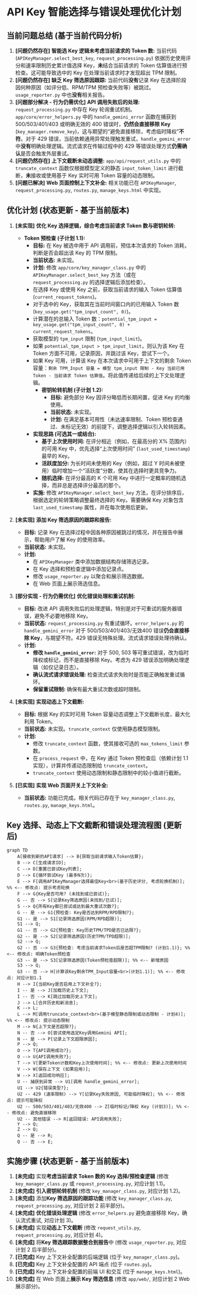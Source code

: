 # API Key 智能选择与错误处理优化计划

## 当前问题总结 (基于当前代码分析)

1. **[问题仍然存在]** **智能选 Key 逻辑未考虑当前请求的 Token 数:** 当前代码 (`APIKeyManager.select_best_key`, `request_processing.py`) 依据历史使用评分和速率限制历史累计值选择 Key，**未**结合当前请求的 Token 估算值进行预检查。这可能导致选中的 Key 在处理当前请求时才发现超出 TPM 限制。
2. **[问题仍然存在]** **缺乏 Key 筛选原因跟踪:** 当前代码**没有**记录 Key 在选择阶段因何种原因（如评分低、RPM/TPM 预检查失败等）被跳过。`usage_reporter.py` 中也**没有**相关报告。
3. **[问题部分解决 - 行为仍需优化]** **API 调用失败后的处理:** `request_processing.py` 中存在 Key 轮询重试机制。`app/core/error_helpers.py` 中的 `handle_gemini_error` 函数在捕获到 500/503/401/403 或明确无效的 400 错误时，**仍然会直接移除 Key** (`key_manager.remove_key`)，这与期望的“避免直接移除，考虑临时降权”**不符**。对于 429 错误，当前依赖通用异常处理触发重试，`handle_gemini_error` 中**没有**明确处理逻辑。流式请求在传输过程中的 429 等错误处理方式**仍需确认**是否会触发外层重试。
4. **[问题仍然存在]** **上下文截断未动态调整:** `app/api/request_utils.py` 中的 `truncate_context` 函数仅根据模型定义的静态 `input_token_limit` 进行截断，**未**接收或使用基于 Key 实时可用 Token 容量的动态限制。
5. **[问题已解决]** **Web 页面控制上下文补全:** 相关功能已在 `APIKeyManager`, `request_processing.py`, `routes.py`, `manage_keys.html` 中实现。

## 优化计划 (状态更新 - 基于当前版本)

1. **[未实现]** **优化 Key 选择逻辑，综合考虑当前请求 Token 数与密钥轮转:**
    * **Token 预检查 (子计划 1.1):**
        * **目标:** 在 Key 被选中用于 API 调用前，预估本次请求的 Token 消耗，判断是否会超出该 Key 的 TPM 限制。
        * **当前状态:** 未实现。
        * **计划:** 修改 `app/core/key_manager_class.py` 中的 `APIKeyManager.select_best_key` 方法（或在 `request_processing.py` 的选择逻辑后添加检查）。
        * 在选择 Key 或使用 Key 之前，获取当前请求的输入 Token 估算值 (`current_request_tokens`)。
        * 对于选中的 Key，获取其在当前时间窗口内的已用输入 Token 数 (`key_usage.get("tpm_input_count", 0)`)。
        * 计算潜在的总输入 Token 数：`potential_tpm_input = key_usage.get("tpm_input_count", 0) + current_request_tokens`。
        * 获取模型的 `tpm_input` 限制 (`tpm_input_limit`)。
        * 如果 `potential_tpm_input > tpm_input_limit`，则认为该 Key 在 Token 方面不可用，记录原因，并跳过该 Key，尝试下一个。
        * 如果 Key 可用，计算该 Key 在本次请求中可用于上下文的剩余 Token 容量：`剩余 TPM_Input 容量 = 模型 tpm_input 限制 - Key 当前已用 Token - 当前请求 Token 估算值`。将此值传递给后续的上下文处理逻辑。
            * **密钥轮转机制 (子计划 1.2):**
                * **目标:** 避免部分 Key 因评分略低而长期闲置，促进 Key 的均衡使用。
                * **当前状态:** 未实现。
                * **计划:** 在满足基本可用性（未达速率限制、Token 预检查通过、未标记无效）的前提下，调整选择逻辑以引入轮转因素。
        * **实现思路 (可选其一或结合):**
            * **基于上次使用时间:** 在评分相近（例如，在最高分的 X% 范围内）的可用 Key 中，优先选择“上次使用时间” (`last_used_timestamp`) 最早的 Key。
            * **活跃度加分:** 为长时间未使用的 Key（例如，超过 Y 时间未被使用）临时增加一个“活跃度”分数，使其在选择时更具竞争力。
            * **随机选择:** 在评分最高的 K 个可用 Key 中进行一定概率的随机选择，而非总是选择评分最高的那个。
        * **实施:** 修改 `APIKeyManager.select_best_key` 方法，在评分排序后，根据选定的轮转策略调整最终选择的 Key。需要确保 Key 对象包含 `last_used_timestamp` 属性，并在每次使用后更新。

2. **[未实现]** **添加 Key 筛选原因的跟踪和报告:**
    * **目标:** 记录 Key 在选择过程中因各种原因被跳过的情况，并在报告中展示，帮助用户了解 Key 的使用效率。
    * **当前状态:** 未实现。
    * **计划:**
        * 在 `APIKeyManager` 类中添加数据结构存储筛选记录。
        * 在 Key 选择和预检查逻辑中添加记录点。
        * 修改 `usage_reporter.py` 以聚合和展示筛选数据。
        * 在 Web 页面上展示筛选信息。

3. **[部分实现 - 行为仍需优化]** **优化错误处理和重试机制:**
    * **目标:** 改进 API 调用失败后的处理逻辑，特别是对于可重试的服务器错误，避免不必要地移除 Key。
    * **当前状态:** `request_processing.py` 有重试循环。`error_helpers.py` 的 `handle_gemini_error` 对于 500/503/401/403/无效400 错误**仍会直接移除 Key**，与期望不符。429 错误无特殊处理。流式请求错误处理待确认。
    * **计划:**
        * **修改 `handle_gemini_error`:** 对于 500, 503 等可重试错误，改为临时降权或标记，而不是直接移除 Key。考虑为 429 错误添加明确处理逻辑（如仅记录日志）。
        * **确认流式请求错误处理:** 检查流式请求失败时是否能正确触发重试循环。
        * **保留重试限制:** 确保有最大重试次数或超时限制。

4. **[未实现]** **实现动态上下文截断:**
    * **目标:** 根据 Key 的实时可用 Token 容量动态调整上下文截断长度，最大化利用 Token。
    * **当前状态:** 未实现。`truncate_context` 仅使用静态模型限制。
    * **计划:**
        * 修改 `truncate_context` 函数，使其接收可选的 `max_tokens_limit` 参数。
        * 在 `process_request` 中，在 Key 通过 Token 预检查后（依赖计划 1.1 实现），计算并传递动态限制给 `truncate_context`。
        * `truncate_context` 使用动态限制和静态限制中的较小值进行截断。

5. **[已实现]** **实现 Web 页面开关上下文补全:**
    * **当前状态:** 功能已完成。相关代码已存在于 `key_manager_class.py`, `routes.py`, `manage_keys.html`。

## Key 选择、动态上下文截断和错误处理流程图 (更新后)

```mermaid
graph TD
    A[接收到新的API请求] --> B{获取当前请求输入Token估算};
    B --> C[生成请求ID];
    C --> D[重置已尝试Key列表];
    D --> E{循环尝试Key (最多N次)};
    E --> F[调用APIKeyManager选择最佳Key<br>(基于历史评分, 考虑轮换机制)]; %% <-- 修改点: 提示考虑轮换
    F --> G{Key是否可用? (未找到或已尝试)};
    G -- 否 --> S[记录Key筛选原因(未找到/已试)];
    S --> Q{所有Key都已尝试或达到最大重试次数?};
    G -- 是 --> G1{预检查: Key是否达到RPM/RPD限制?};
    G1 -- 是 --> S1[记录筛选原因(RPM/RPD超限)];
    S1 --> Q;
    G1 -- 否 --> G2{预检查: Key历史TPM/TPD是否已达限?};
    G2 -- 是 --> S2[记录筛选原因(历史TPM/TPD超限)];
    S2 --> Q;
    G2 -- 否 --> G3{预检查: 考虑当前请求Token后是否超TPM限制? (计划1.1)}; %% <-- 修改点: 明确Token预检查
    G3 -- 是 --> S3[记录筛选原因(Token预检查超限)]; %% <-- 新增原因
    S3 --> Q;
    G3 -- 否 --> H[计算该Key剩余TPM_Input容量<br>(计划1.1)]; %% <-- 修改点: 对应计划1.1
    H --> I{当前Key是否启用上下文补全?};
    I -- 是 --> J[加载历史上下文];
    I -- 否 --> K[跳过加载历史上下文];
    J --> L[合并历史和新消息];
    K --> L;
    L --> M[调用truncate_context<br>(基于模型静态限制或动态限制 - 计划4)]; %% <-- 修改点: 提示动态限制
    M --> N{上下文是否超限?};
    N -- 否 --> O[尝试使用选定Key调用Gemini API];
    N -- 是 --> P[记录上下文超限原因];
    P --> Q;
    O --> T{API调用成功?};
    O --> U{API调用失败?};
    T --> V[更新Token计数和Key上次使用时间]; %% <-- 修改点: 更新上次使用时间
    V --> W[保存上下文 (如果启用)];
    W --> X[返回成功响应];
    U -- 捕获到异常 --> U1[调用 handle_gemini_error];
    U1 --> U2{错误类型?};
    U2 -- 429 (速率限制) --> Y[记录Key失败原因, 可能临时降权]; %% <-- 修改点: 提示可能降权
    U2 -- 500/503/401/403/无效400 --> Z[临时标记/降权 Key (计划3)]; %% <-- 修改点: 避免直接移除
    U2 -- 其他错误 --> R[返回错误: API调用失败];
    Y --> Q;
    Z --> Q;
    Q -- 是 --> R;
    Q -- 否 --> E;

```

## 实施步骤 (状态更新 - 基于当前版本)

1. **[未完成]** 实现**考虑当前请求 Token 数的 Key 选择/预检查逻辑** (修改 `key_manager_class.py` 或 `request_processing.py`, 对应计划 1.1)。
2. **[未完成]** **引入密钥轮转机制** (修改 `key_manager_class.py`, 对应计划 1.2)。
3. **[未完成]** 添加**Key 筛选原因的跟踪功能** (修改 `key_manager_class.py`, `request_processing.py`, 对应计划 2 前半部分)。
4. **[未完成]** **优化错误处理逻辑** (修改 `error_helpers.py` 避免直接移除 Key，确认流式重试, 对应计划 3)。
5. **[未完成]** 实现**动态上下文截断** (修改 `request_utils.py`, `request_processing.py`, 对应计划 4)。
6. **[未完成]** 将**Key 筛选跟踪数据整合到报告**中 (修改 `usage_reporter.py`, 对应计划 2 后半部分)。
7. **[已完成]** Key 上下文补全配置的后端逻辑 (位于 `key_manager_class.py`)。
8. **[已完成]** Key 上下文补全配置的 API 端点 (位于 `routes.py`)。
9. **[已完成]** Key 上下文补全配置的前端 UI 和交互 (位于 `manage_keys.html`)。
10. **[未完成]** 在 Web 页面上**展示 Key 筛选信息** (修改 `app/web/`, 对应计划 2 Web 展示部分)。
